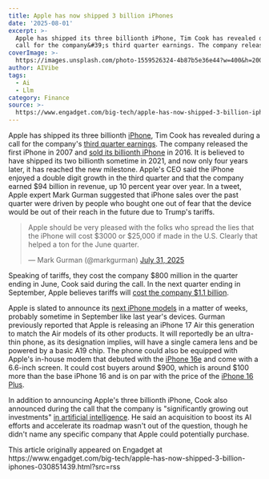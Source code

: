 ```yaml
---
title: Apple has now shipped 3 billion iPhones
date: '2025-08-01'
excerpt: >-
  Apple has shipped its three billionth iPhone, Tim Cook has revealed during a
  call for the company&#39;s third quarter earnings. The company released t...
coverImage: >-
  https://images.unsplash.com/photo-1559526324-4b87b5e36e44?w=400&h=200&fit=crop&auto=format
author: AIVibe
tags:
  - Ai
  - Llm
category: Finance
source: >-
  https://www.engadget.com/big-tech/apple-has-now-shipped-3-billion-iphones-030851439.html?src=rss
---
```

<p>Apple has shipped its three billionth <a data-i13n="cpos:1;pos:1" href="https://www.engadget.com/mobile/smartphones/iphone-16-pro-and-pro-max-review-apple-focuses-on-cameras-and-customization-120052459.html">iPhone</a>, Tim Cook has revealed during a call for the company&#39;s <a data-i13n="elm:affiliate_link;sellerN:Apple;elmt:;cpos:2;pos:1" href="https://shopping.yahoo.com/rdlw?merchantId=4130e2f0-a14f-4c5e-bdab-cd52ac7d8e79&amp;siteId=us-engadget&amp;pageId=1p-autolink&amp;contentUuid=202dd62f-5cd1-4d66-97e4-5eaa68a0ae82&amp;featureId=text-link&amp;merchantName=Apple&amp;linkText=third+quarter+earnings&amp;custData=eyJzb3VyY2VOYW1lIjoiV2ViLURlc2t0b3AtVmVyaXpvbiIsImxhbmRpbmdVcmwiOiJodHRwczovL3d3dy5hcHBsZS5jb20vbmV3c3Jvb20vMjAyNS8wNy9hcHBsZS1yZXBvcnRzLXRoaXJkLXF1YXJ0ZXItcmVzdWx0cy8iLCJjb250ZW50VXVpZCI6IjIwMmRkNjJmLTVjZDEtNGQ2Ni05N2U0LTVlYWE2OGEwYWU4MiIsIm9yaWdpbmFsVXJsIjoiaHR0cHM6Ly93d3cuYXBwbGUuY29tL25ld3Nyb29tLzIwMjUvMDcvYXBwbGUtcmVwb3J0cy10aGlyZC1xdWFydGVyLXJlc3VsdHMvIn0&amp;signature=AQAAASM8ZF_7eSJFM2sQFYuYVvqTLQv9aH8FPBh-j1Dm9Ht4&amp;gcReferrer=https%3A%2F%2Fwww.apple.com%2Fnewsroom%2F2025%2F07%2Fapple-reports-third-quarter-results%2F" class="rapid-with-clickid" data-original-link="https://www.apple.com/newsroom/2025/07/apple-reports-third-quarter-results/">third quarter earnings</a>. The company released the first iPhone in 2007 and <a data-i13n="elm:affiliate_link;sellerN:Apple;elmt:;cpos:3;pos:1" href="https://shopping.yahoo.com/rdlw?merchantId=4130e2f0-a14f-4c5e-bdab-cd52ac7d8e79&amp;siteId=us-engadget&amp;pageId=1p-autolink&amp;contentUuid=202dd62f-5cd1-4d66-97e4-5eaa68a0ae82&amp;featureId=text-link&amp;merchantName=Apple&amp;linkText=sold+its+billionth+iPhone&amp;custData=eyJzb3VyY2VOYW1lIjoiV2ViLURlc2t0b3AtVmVyaXpvbiIsImxhbmRpbmdVcmwiOiJodHRwczovL3d3dy5hcHBsZS5jb20vbmV3c3Jvb20vMjAxNi8wNy9hcHBsZS1jZWxlYnJhdGVzLW9uZS1iaWxsaW9uLWlwaG9uZXMvIiwiY29udGVudFV1aWQiOiIyMDJkZDYyZi01Y2QxLTRkNjYtOTdlNC01ZWFhNjhhMGFlODIiLCJvcmlnaW5hbFVybCI6Imh0dHBzOi8vd3d3LmFwcGxlLmNvbS9uZXdzcm9vbS8yMDE2LzA3L2FwcGxlLWNlbGVicmF0ZXMtb25lLWJpbGxpb24taXBob25lcy8ifQ&amp;signature=AQAAAfvFGqQ2SjX3DVftQHSyCSHqUWzU2j9XCUjWtMWNopzB&amp;gcReferrer=https%3A%2F%2Fwww.apple.com%2Fnewsroom%2F2016%2F07%2Fapple-celebrates-one-billion-iphones%2F" class="rapid-with-clickid" data-original-link="https://www.apple.com/newsroom/2016/07/apple-celebrates-one-billion-iphones/">sold its billionth iPhone</a> in 2016. It is  believed to have shipped its two billionth sometime in 2021, and now only four years later, it has reached the new milestone. Apple&#39;s CEO said the iPhone enjoyed a double digit growth in the third quarter and that the company earned $94 billion in revenue, up 10 percent year over year. In a tweet, Apple expert Mark Gurman suggested that iPhone sales over the past quarter were driven by people who bought one out of fear that the device would be out of their reach in the future due to Trump&#39;s tariffs.&nbsp;</p>
<div id="ae1f43673aa6474a935b9af924fae27d"><blockquote class="twitter-tweet"><p lang="en" dir="ltr">Apple should be very pleased with the folks who spread the lies that the iPhone will cost $3000 or $25,000 if made in the U.S. Clearly that helped a ton for the June quarter.</p>— Mark Gurman (@markgurman) <a href="https://twitter.com/markgurman/status/1951022709980405841?ref_src=twsrc%5Etfw">July 31, 2025</a></blockquote>
 

</div>
<p>Speaking of tariffs, they cost the company $800 million in the quarter ending in June, Cook said during the call. In the next quarter ending in September, Apple believes tariffs will <a data-i13n="cpos:4;pos:1" href="https://techcrunch.com/2025/07/31/apple-projects-tariff-costs-will-hit-1-1b-next-quarter/">cost the company $1.1 billion</a>.&nbsp;</p>
<span id="end-legacy-contents"></span><p>Apple is slated to announce its <a data-i13n="cpos:5;pos:1" href="https://www.engadget.com/mobile/smartphones/iphone-17-pro-max-and-air-everything-we-know-about-apples-new-phones-153024282.html">next iPhone models</a> in a matter of weeks, probably sometime in September like last year&#39;s devices. Gurman previously reported that Apple is releasing an iPhone 17 Air this generation to match the Air models of its other products. It will reportedly be an ultra-thin phone, as its designation implies, will have a single camera lens and be powered by a basic A19 chip. The phone could also be equipped with Apple&#39;s in-house modem that debuted with the <a data-i13n="cpos:6;pos:1" href="https://www.engadget.com/mobile/smartphones/iphone-16e-review-whats-your-acceptable-compromise-020016288.html">iPhone 16e</a> and come with a 6.6-inch screen. It could cost buyers around $900, which is around $100 more than the base iPhone 16 and is on par with the price of the <a data-i13n="cpos:7;pos:1" href="https://www.engadget.com/mobile/smartphones/apple-iphone-16-and-iphone-16-plus-review-closing-the-gap-to-the-pro-120050824.html">iPhone 16 Plus</a>.&nbsp;</p>
<p>In addition to announcing Apple&#39;s three billionth iPhone, Cook also announced during the call that the company is &quot;significantly growing out investments&quot; <a data-i13n="cpos:8;pos:1" href="https://www.engadget.com/ai/apple-is-open-to-acquisitions-to-boost-its-ai-roadmap-221925560.html">in artificial intelligence</a>. He said an acquisition to boost its AI efforts and accelerate its roadmap wasn&#39;t out of the question, though he didn&#39;t name any specific company that Apple could potentially purchase.&nbsp;&nbsp;</p>This article originally appeared on Engadget at https://www.engadget.com/big-tech/apple-has-now-shipped-3-billion-iphones-030851439.html?src=rss
